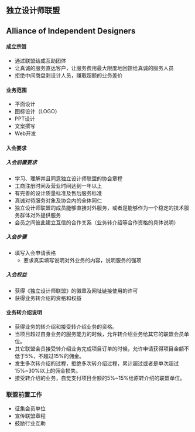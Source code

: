 ## 独立设计师联盟
## Alliance of Independent Designers
#### 成立宗旨
+ 通过联盟结成互助团体
+ 让真诚的服务直达客户，让服务费用最大限度地回馈给真诚的服务人员
+ 拒绝中间商盘剥设计人员，赚取超额的业务差价
#### 业务范围
+ 平面设计
+ 图标设计（LOGO）
+ PPT设计
+ 文案撰写
+ Web开发
#### 入会要求
##### 入会前置要求
+ 学习、理解并且同意独立设计师联盟的协会章程
+ 工商注册时间及营业时间达到一年以上
+ 有完善的设计质量标准及售后服务标准
+ 真诚对待服务对象及协会内的全体同仁
+ 独立设计师联盟的成员能够直接对外服务，或者是能够作为一个稳定的技术服务群体对外提供服务
+ 会员之间彼此建立互信的合作关系（业务转介绍等合作资格的具体说明）
##### 入会步骤
+ 填写入会申请表格
  + 要求真实填写说明对外业务的内容，说明服务的强项
##### 入会权益
+ 获得《独立设计师联盟》的徽章及网址链接使用的许可
+ 获得业务转介绍的资格和权益
#### 业务转介绍说明
+ 获得业务的转介绍和接受转介绍业务的资格。
+ 当项目超过自身业务的服务能力的时候，允许转介绍业务给其它的联盟会员单位。
+ 其它联盟会员接受转介绍业务完成项目订单的时候，允许申请获得项目金额不低于5%，不超过15%的佣金。
+ 发生多次转介绍的过程，拒绝多次转介绍过程，累计超过或者是单次超过15%~30%以上的佣金损失。
+ 接受转介绍的业务，自觉支付项目金额的5%~15%给原转介绍的联盟单位。
### 联盟前置工作
+ 征集会员单位
+ 宣传联盟章程
+ 鼓励行业互助
